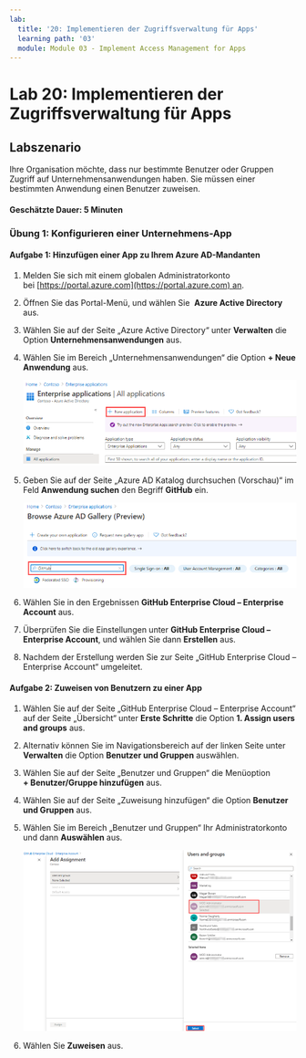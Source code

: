 ```yaml
---
lab:
  title: '20: Implementieren der Zugriffsverwaltung für Apps'
  learning path: '03'
  module: Module 03 - Implement Access Management for Apps
---
```


# Lab 20: Implementieren der Zugriffsverwaltung für Apps

## Labszenario

Ihre Organisation möchte, dass nur bestimmte Benutzer oder Gruppen Zugriff auf Unternehmensanwendungen haben. Sie müssen einer bestimmten Anwendung einen Benutzer zuweisen.

#### Geschätzte Dauer: 5 Minuten

### Übung 1: Konfigurieren einer Unternehmens-App

#### Aufgabe 1: Hinzufügen einer App zu Ihrem Azure AD-Mandanten

1. Melden Sie sich mit einem globalen Administratorkonto bei [https://portal.azure.com](https://portal.azure.com) an.

2. Öffnen Sie das Portal-Menü, und wählen Sie  **Azure Active Directory** aus.

3. Wählen Sie auf der Seite „Azure Active Directory“ unter **Verwalten** die Option **Unternehmensanwendungen** aus.

4. Wählen Sie im Bereich „Unternehmensanwendungen“ die Option **+ Neue Anwendung** aus.

    ![Screenshot der Seite „Unternehmensanwendungen“ mit hervorgehobener Option „Neue Anwendung“](./media/lp3-mod1-new-enterprise-application.png)

5. Geben Sie auf der Seite „Azure AD Katalog durchsuchen (Vorschau)“ im Feld **Anwendung suchen** den Begriff **GitHub** ein.

    ![Screenshot der Seite „Azure AD Katalog durchsuchen (Vorschau)“ mit hervorgehobenem Suchfeld](./media/lp3-mod1-azure-ad-gallery-search.png)

6. Wählen Sie in den Ergebnissen **GitHub Enterprise Cloud – Enterprise Account** aus.

7. Überprüfen Sie die Einstellungen unter **GitHub Enterprise Cloud – Enterprise Account**, und wählen Sie dann **Erstellen** aus.

8. Nachdem der Erstellung werden Sie zur Seite „GitHub Enterprise Cloud – Enterprise Account“ umgeleitet.

#### Aufgabe 2: Zuweisen von Benutzern zu einer App

1. Wählen Sie auf der Seite „GitHub Enterprise Cloud – Enterprise Account“ auf der Seite „Übersicht“ unter **Erste Schritte** die Option **1. Assign users and groups** aus.

2. Alternativ können Sie im Navigationsbereich auf der linken Seite unter **Verwalten** die Option **Benutzer und Gruppen** auswählen.

3. Wählen Sie auf der Seite „Benutzer und Gruppen“ die Menüoption **+ Benutzer/Gruppe hinzufügen** aus.

4. Wählen Sie auf der Seite „Zuweisung hinzufügen“ die Option **Benutzer und Gruppen** aus.

5. Wählen Sie im Bereich „Benutzer und Gruppen“ Ihr Administratorkonto und dann **Auswählen** aus.

    ![Screenshot einer Benutzerkontozuweisung zu einer App mit hervorgehobener Schaltfläche „Auswählen“ ](./media/lp3-mod1-add-app-assignment.png)

6. Wählen Sie **Zuweisen** aus.

